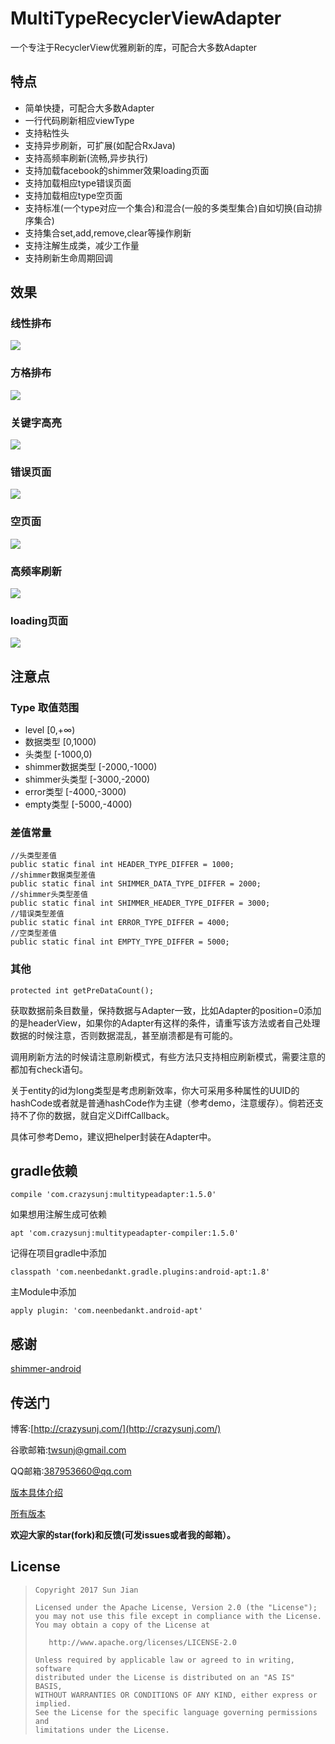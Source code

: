 # MultiTypeRecyclerViewAdapter
一个专注于RecyclerView优雅刷新的库，可配合大多数Adapter

## 特点

* 简单快捷，可配合大多数Adapter
* 一行代码刷新相应viewType
* 支持粘性头
* 支持异步刷新，可扩展(如配合RxJava)
* 支持高频率刷新(流畅,异步执行)
* 支持加载facebook的shimmer效果loading页面
* 支持加载相应type错误页面
* 支持加载相应type空页面
* 支持标准(一个type对应一个集合)和混合(一般的多类型集合)自如切换(自动排序集合)
* 支持集合set,add,remove,clear等操作刷新
* 支持注解生成类，减少工作量
* 支持刷新生命周期回调

## 效果
### 线性排布
![](https://github.com/crazysunj/crazysunj.github.io/blob/master/img/adapterHelper1.gif)

### 方格排布
![](https://github.com/crazysunj/crazysunj.github.io/blob/master/img/adapterHelper3.gif)

### 关键字高亮
![](https://github.com/crazysunj/crazysunj.github.io/blob/master/img/adapterHelper4.gif)

### 错误页面
![](https://github.com/crazysunj/crazysunj.github.io/blob/master/img/adapterHelper5.gif)

### 空页面
![](https://github.com/crazysunj/crazysunj.github.io/blob/master/img/adapterHelper7.gif)

### 高频率刷新
![](https://github.com/crazysunj/crazysunj.github.io/blob/master/img/adapterHelper6.gif)

### loading页面
![](https://github.com/crazysunj/crazysunj.github.io/blob/master/img/adapterHelper8.gif)

## 注意点
### Type 取值范围

* level [0,+∞)
* 数据类型 [0,1000)
* 头类型 [-1000,0)
* shimmer数据类型 [-2000,-1000)
* shimmer头类型 [-3000,-2000)
* error类型 [-4000,-3000)
* empty类型 [-5000,-4000)

### 差值常量

```
//头类型差值
public static final int HEADER_TYPE_DIFFER = 1000;
//shimmer数据类型差值
public static final int SHIMMER_DATA_TYPE_DIFFER = 2000;
//shimmer头类型差值
public static final int SHIMMER_HEADER_TYPE_DIFFER = 3000;
//错误类型差值
public static final int ERROR_TYPE_DIFFER = 4000;
//空类型差值
public static final int EMPTY_TYPE_DIFFER = 5000;
```

### 其他

```
protected int getPreDataCount();
```
获取数据前条目数量，保持数据与Adapter一致，比如Adapter的position=0添加的是headerView，如果你的Adapter有这样的条件，请重写该方法或者自己处理数据的时候注意，否则数据混乱，甚至崩溃都是有可能的。

调用刷新方法的时候请注意刷新模式，有些方法只支持相应刷新模式，需要注意的都加有check语句。

关于entity的id为long类型是考虑刷新效率，你大可采用多种属性的UUID的hashCode或者就是普通hashCode作为主键（参考demo，注意缓存）。倘若还支持不了你的数据，就自定义DiffCallback。

具体可参考Demo，建议把helper封装在Adapter中。

## gradle依赖

```
compile 'com.crazysunj:multitypeadapter:1.5.0'
```
如果想用注解生成可依赖

```
apt 'com.crazysunj:multitypeadapter-compiler:1.5.0'
```
记得在项目gradle中添加

```
classpath 'com.neenbedankt.gradle.plugins:android-apt:1.8'
```
主Module中添加

```
apply plugin: 'com.neenbedankt.android-apt'
```

## 感谢

[shimmer-android](https://github.com/facebook/shimmer-android)

## 传送门

博客:[http://crazysunj.com/](http://crazysunj.com/)

谷歌邮箱:twsunj@gmail.com

QQ邮箱:387953660@qq.com

[版本具体介绍](https://github.com/crazysunj/MultiTypeRecyclerViewAdapter/wiki)

[所有版本](https://github.com/crazysunj/MultiTypeRecyclerViewAdapter/releases)

**欢迎大家的star(fork)和反馈(可发issues或者我的邮箱）。**

## License

> ```
> Copyright 2017 Sun Jian
>
> Licensed under the Apache License, Version 2.0 (the "License");
> you may not use this file except in compliance with the License.
> You may obtain a copy of the License at
>
>    http://www.apache.org/licenses/LICENSE-2.0
>
> Unless required by applicable law or agreed to in writing, software
> distributed under the License is distributed on an "AS IS" BASIS,
> WITHOUT WARRANTIES OR CONDITIONS OF ANY KIND, either express or implied.
> See the License for the specific language governing permissions and
> limitations under the License.
> ```




